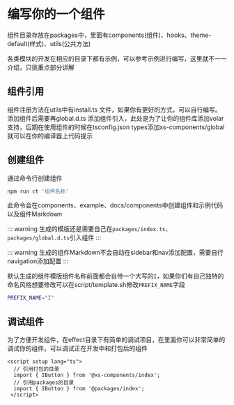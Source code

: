 # 编写你的一个组件
组件目录存放在packages中，里面有components(组件)、hooks、theme-default(样式)、utils(公共方法)

各类模块的开发在相应的目录下都有示例，可以参考示例进行编写，这里就不一一介绍，只挑重点部分讲解

## 组件引用
组件注册方法在utils中有install.ts 文件，如果你有更好的方式，可以自行编写。添加组件后需要再global.d.ts 添加组件引入，此处是为了让你的组件库添加volar支持，后期在使用组件的时候在tsconfig.json types添加xs-components/global就可以在你的编译器上代码提示

## 创建组件
通过命令行创建组件
``` bash
npm run ct '组件名称'
```
此命令会在components、example、docs/components中创建组件和示例代码以及组件Markdown

::: warning
生成的模版还是需要自己在`packages/index.ts`、`packages/global.d.ts`引入组件
:::

::: warning
生成的组件Markdown不会自动在sidebar和nav添加配置，需要自行navigation添加配置
:::

默认生成的组件模版组件名称前面都会自带一个大写的`I`，如果你们有自己独特的命名风格想要修改可以在script/template.sh修改`PREFIX_NAME`字段
``` bash
PREFIX_NAME="I"
```

## 调试组件
为了方便开发组件，在effect目录下有简单的调试项目，在里面你可以非常简单的调试你的组件，可以调试正在开发中和打包后的组件
``` vue
<script setup lang="ts">
  // 引用打包的目录
  import { IButton } from '@xs-components/index';
  // 引用packages的目录
  import { IButton } from '@packages/index';
 </script>
```
